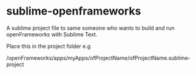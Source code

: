 # sublime-openframeworks

A sublime project file to same someone who wants to build and run openFrameworks with Sublime Text.

Place this in the project folder e.g

/openFrameworks/apps/myApps/ofProjectName/ofProjectName.sublime-project
